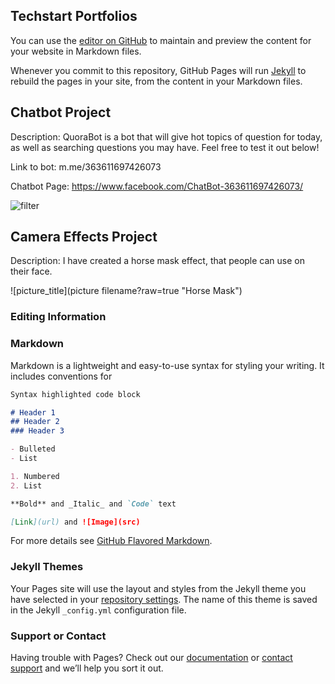 ## Techstart Portfolios

You can use the [editor on GitHub](https://github.com/Arkymongoose/Arkymongoose.github.io/edit/master/README.md) to maintain and preview the content for your website in Markdown files.

Whenever you commit to this repository, GitHub Pages will run [Jekyll](https://jekyllrb.com/) to rebuild the pages in your site, from the content in your Markdown files.


## Chatbot Project
Description: QuoraBot is a bot that will give hot topics of question for today, as well as searching questions you may have. Feel free to test it out below!

Link to bot: m.me/363611697426073

Chatbot Page: https://www.facebook.com/ChatBot-363611697426073/

![filter](Chatbot.jpg?raw=true "ChatBot")

## Camera Effects Project
Description: I have created a horse mask effect, that people can use on their face.

![picture_title](picture filename?raw=true "Horse Mask")

### Editing Information



### Markdown

Markdown is a lightweight and easy-to-use syntax for styling your writing. It includes conventions for

```markdown
Syntax highlighted code block

# Header 1
## Header 2
### Header 3

- Bulleted
- List

1. Numbered
2. List

**Bold** and _Italic_ and `Code` text

[Link](url) and ![Image](src)
```

For more details see [GitHub Flavored Markdown](https://guides.github.com/features/mastering-markdown/).

### Jekyll Themes

Your Pages site will use the layout and styles from the Jekyll theme you have selected in your [repository settings](https://github.com/Arkymongoose/Arkymongoose.github.io/settings). The name of this theme is saved in the Jekyll `_config.yml` configuration file.

### Support or Contact

Having trouble with Pages? Check out our [documentation](https://help.github.com/categories/github-pages-basics/) or [contact support](https://github.com/contact) and we’ll help you sort it out.
